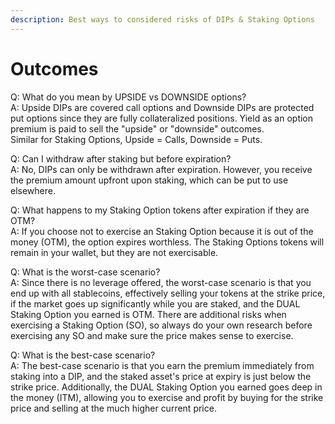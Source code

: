 ```yaml
---
description: Best ways to considered risks of DIPs & Staking Options
---
```


# Outcomes

Q: What do you mean by UPSIDE vs DOWNSIDE options? \
A: Upside DIPs are covered call options and Downside DIPs are protected put options since they are fully collateralized positions. Yield as an option premium is paid to sell the "upside" or "downside" outcomes.\
Similar for Staking Options, Upside = Calls, Downside = Puts.

Q: Can I withdraw after staking but before expiration? \
A: No, DIPs can only be withdrawn after expiration. However, you receive the premium amount upfront upon staking, which can be put to use elsewhere.

Q: What happens to my Staking Option tokens after expiration if they are OTM? \
A: If you choose not to exercise an Staking Option because it is out of the money (OTM), the option expires worthless. The Staking Options tokens will remain in your wallet, but they are not exercisable.

Q: What is the worst-case scenario? \
A: Since there is no leverage offered, the worst-case scenario is that you end up with all stablecoins, effectively selling your tokens at the strike price, if the market goes up significantly while you are staked, and the DUAL Staking Option you earned is OTM. There are additional risks when exercising a Staking Option (SO), so always do your own research before exercising any SO and make sure the price makes sense to exercise.

Q: What is the best-case scenario? \
A: The best-case scenario is that you earn the premium immediately from staking into a DIP, and the staked asset's price at expiry is just below the strike price. Additionally, the DUAL Staking Option you earned goes deep in the money (ITM), allowing you to exercise and profit by buying for the strike price and selling at the much higher current price.
